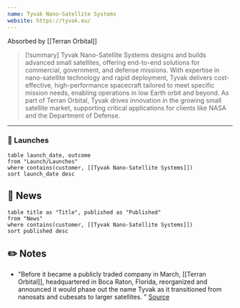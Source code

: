 ```yaml
---
name: Tyvak Nano-Satellite Systems
website: https://tyvak.eu/
---
```


Absorbed by [[Terran Orbital]]

>[!summary]
Tyvak Nano-Satellite Systems designs and builds advanced small satellites, offering end-to-end solutions for commercial, government, and defense missions. With expertise in nano-satellite technology and rapid deployment, Tyvak delivers cost-effective, high-performance spacecraft tailored to meet specific mission needs, enabling operations in low Earth orbit and beyond. As part of Terran Orbital, Tyvak drives innovation in the growing small satellite market, supporting critical applications for clients like NASA and the Department of Defense.

---
### 🚀 Launches

```dataview
table launch_date, outcome
from "Launch/Launches"
where contains(customer, [[Tyvak Nano-Satellite Systems]])
sort launch_date desc
```
## 📰 News
```dataview
table title as "Title", published as "Published"
from "News"
where contains(customer, [[Tyvak Nano-Satellite Systems]])
sort published desc
```

## ✏️ Notes

- "Before it became a publicly traded company in March, [[Terran Orbital]], headquartered in Boca Raton, Florida, reorganized and announced it would phase out the name Tyvak as it transitioned from nanosats and cubesats to larger satellites. " [Source](https://spacenews.com/terran-orbital-sees-staff-departures-as-it-turns-focus-to-military-satellites/)
